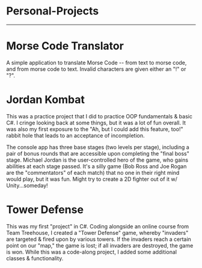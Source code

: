 # Personal-Projects
_________________________________


# Morse Code Translator

A simple application to translate Morse Code -- from text to morse code, and from morse code to text. Invalid characters are given either an "!" or "?".

# Jordan Kombat

This was a practice project that I did to practice OOP fundamentals & basic C#.  I cringe looking back at some things, but it was a lot of fun overall.  It was also my first exposure to the "Ah, but I could add this feature, too!" rabbit hole that leads to an acceptance of incompletion.  

The console app has three base stages (two levels per stage), including a pair of bonus rounds that are accessible upon completing the "final boss" stage. Michael Jordan is the user-controlled hero of the game, who gains abilities at each stage passed.  It's a silly game (Bob Ross and Joe Rogan are the "commentators" of each match) that no one in their right mind would play, but it was fun.  Might try to create a 2D fighter out of it w/ Unity...someday!

# Tower Defense

This was my first "project" in C#.  Coding alongside an online course from Team Treehouse, I created a "Tower Defense" game, whereby "invaders" are targeted & fired upon by various towers.  If the invaders reach a certain point on our "map," the game is lost; if all invaders are destroyed, the game is won.  While this was a code-along project, I added some additional classes & functionality.
